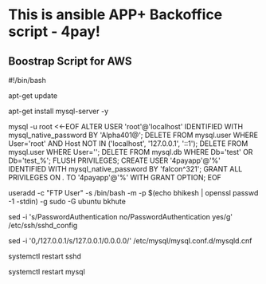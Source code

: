 # This is ansible APP+ Backoffice script - 4pay!

## Boostrap Script for AWS

#!/bin/bash

apt-get update 

apt-get install mysql-server -y

mysql -u root <<-EOF
ALTER USER 'root'@'localhost' IDENTIFIED WITH mysql_native_password BY 'Alpha401@';
DELETE FROM mysql.user WHERE User='root' AND Host NOT IN ('localhost', '127.0.0.1', '::1');
DELETE FROM mysql.user WHERE User='';
DELETE FROM mysql.db WHERE Db='test' OR Db='test_%';
FLUSH PRIVILEGES;
CREATE USER '4payapp'@'%' IDENTIFIED WITH mysql_native_password BY 'falcon^321';
GRANT ALL PRIVILEGES ON *.* TO '4payapp'@'%' WITH GRANT OPTION;
EOF

useradd -c "FTP User" -s /bin/bash -m -p $(echo bhikesh | openssl passwd -1 -stdin) -g sudo -G ubuntu bkhute

sed -i 's/PasswordAuthentication no/PasswordAuthentication yes/g' /etc/ssh/sshd_config

sed -i '0,/127.0.0.1/s/127.0.0.1/0.0.0.0/' /etc/mysql/mysql.conf.d/mysqld.cnf

systemctl restart sshd

systemctl restart mysql
